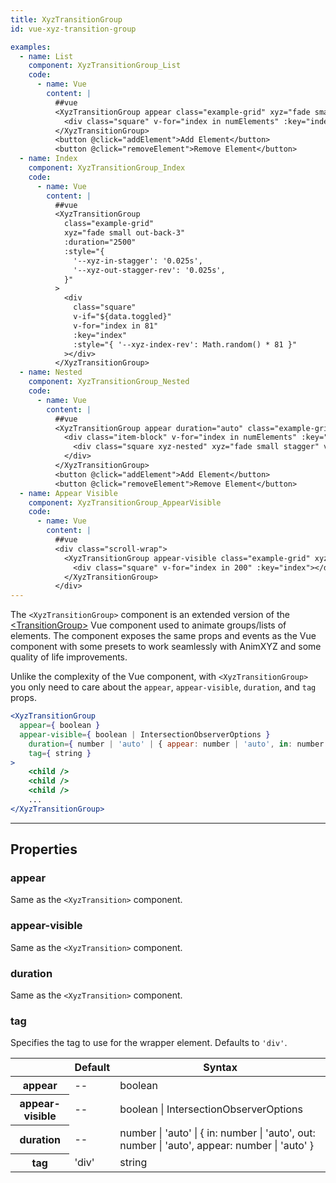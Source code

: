 ```yaml
---
title: XyzTransitionGroup
id: vue-xyz-transition-group

examples:
  - name: List
    component: XyzTransitionGroup_List
    code:
      - name: Vue
        content: |
          ##vue
          <XyzTransitionGroup appear class="example-grid" xyz="fade small out-down out-rotate-right appear-stagger">
            <div class="square" v-for="index in numElements" :key="index"></div>
          </XyzTransitionGroup>
          <button @click="addElement">Add Element</button>
          <button @click="removeElement">Remove Element</button>
  - name: Index
    component: XyzTransitionGroup_Index
    code:
      - name: Vue
        content: |
          ##vue
          <XyzTransitionGroup
            class="example-grid"
            xyz="fade small out-back-3"
            :duration="2500"
            :style="{
              '--xyz-in-stagger': '0.025s',
              '--xyz-out-stagger-rev': '0.025s',
            }"
          >
            <div
              class="square"
              v-if="${data.toggled}"
              v-for="index in 81"
              :key="index"
              :style="{ '--xyz-index-rev': Math.random() * 81 }"
            ></div>
          </XyzTransitionGroup>
  - name: Nested
    component: XyzTransitionGroup_Nested
    code:
      - name: Vue
        content: |
          ##vue
          <XyzTransitionGroup appear duration="auto" class="example-grid" xyz="fade flip-left origin-left duration-3 appear-stagger">
            <div class="item-block" v-for="index in numElements" :key="index">
              <div class="square xyz-nested" xyz="fade small stagger" v-for="subIndex in 4" :key="subIndex"></div>
            </div>
          </XyzTransitionGroup>
          <button @click="addElement">Add Element</button>
          <button @click="removeElement">Remove Element</button>
  - name: Appear Visible
    component: XyzTransitionGroup_AppearVisible
    code:
      - name: Vue
        content: |
          ##vue
          <div class="scroll-wrap">
            <XyzTransitionGroup appear-visible class="example-grid" xyz="delay-2 fade small rotate-right">
              <div class="square" v-for="index in 200" :key="index"></div>
            </XyzTransitionGroup>
          </div>
---
```


The `<XyzTransitionGroup>` component is an extended version of the [&lt;TransitionGroup&gt;](https://vuejs.org/v2/api/#transition-group) Vue component used to animate groups/lists of elements. The component exposes the same props and events as the Vue component with some presets to work seamlessly with AnimXYZ and some quality of life improvements.

Unlike the complexity of the Vue component, with `<XyzTransitionGroup>` you only need to care about the `appear`, `appear-visible`, `duration`, and `tag` props.

```jsx
<XyzTransitionGroup
  appear={ boolean }
  appear-visible={ boolean | IntersectionObserverOptions }
	duration={ number | 'auto' | { appear: number | 'auto', in: number | 'auto', out: number | 'auto' } }
	tag={ string }
>
	<child />
	<child />
	<child />
	...
</XyzTransitionGroup>
```

---
## Properties

### appear

Same as the `<XyzTransition>` component.

### appear-visible

Same as the `<XyzTransition>` component.

### duration

Same as the `<XyzTransition>` component.

### tag

Specifies the tag to use for the wrapper element. Defaults to `'div'`.

<div class="properties-table table-wrap">
	<table>
		<thead>
			<tr>
				<th></th>
				<th>Default</th>
				<th>Syntax</th>
			</tr>
		</thead>
		<tbody>
			<tr>
				<th scope="row">appear</th>
				<td>--</td>
				<td>boolean</td>
			</tr>
      <tr>
				<th scope="row">appear-visible</th>
				<td>--</td>
				<td>boolean | IntersectionObserverOptions</td>
			</tr>
			<tr>
				<th scope="row">duration</th>
				<td>--</td>
				<td>number | 'auto' | { in: number | 'auto', out: number | 'auto', appear: number | 'auto' }</td>
			</tr>
			<tr>
				<th scope="row">tag</th>
				<td>'div'</td>
				<td>string</td>
			</tr>
		</tbody>
	</table>
</div>